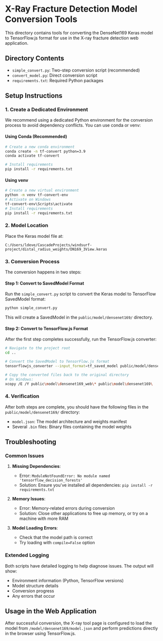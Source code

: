 # X-Ray Fracture Detection Model Conversion Tools

This directory contains tools for converting the DenseNet169 Keras model to TensorFlow.js format for use in the X-ray fracture detection web application.

## Directory Contents

- `simple_convert.py`: Two-step conversion script (recommended)
- `convert_model.py`: Direct conversion script
- `requirements.txt`: Required Python packages

## Setup Instructions

### 1. Create a Dedicated Environment

We recommend using a dedicated Python environment for the conversion process to avoid dependency conflicts. You can use conda or venv:

#### Using Conda (Recommended)

```bash
# Create a new conda environment
conda create -n tf-convert python=3.9
conda activate tf-convert

# Install requirements
pip install -r requirements.txt
```

#### Using venv

```bash
# Create a new virtual environment
python -m venv tf-convert-env
# Activate on Windows
tf-convert-env\Scripts\activate
# Install requirements
pip install -r requirements.txt
```

### 2. Model Location

Place the Keras model file at:
```
C:/Users/ldeve/CascadeProjects/windsurf-project/distal_radius_weights/DN169_3View.keras
```

### 3. Conversion Process

The conversion happens in two steps:

#### Step 1: Convert to SavedModel Format

Run the `simple_convert.py` script to convert the Keras model to TensorFlow SavedModel format:

```bash
python simple_convert.py
```

This will create a SavedModel in the `public/model/densenet169/` directory.

#### Step 2: Convert to TensorFlow.js Format

After the first step completes successfully, run the TensorFlow.js converter:

```bash
# Navigate to the project root
cd ..

# Convert the SavedModel to TensorFlow.js format
tensorflowjs_converter --input_format=tf_saved_model public/model/densenet169/ public/model/densenet169_web

# Copy the converted files back to the original directory
# On Windows:
xcopy /E /Y public\model\densenet169_web\* public\model\densenet169\
```

### 4. Verification

After both steps are complete, you should have the following files in the `public/model/densenet169/` directory:

- `model.json`: The model architecture and weights manifest
- Several `.bin` files: Binary files containing the model weights

## Troubleshooting

### Common Issues

1. **Missing Dependencies**:
   - Error: `ModuleNotFoundError: No module named 'tensorflow_decision_forests'`
   - Solution: Ensure you've installed all dependencies: `pip install -r requirements.txt`

2. **Memory Issues**:
   - Error: Memory-related errors during conversion
   - Solution: Close other applications to free up memory, or try on a machine with more RAM

3. **Model Loading Errors**:
   - Check that the model path is correct
   - Try loading with `compile=False` option

### Extended Logging

Both scripts have detailed logging to help diagnose issues. The output will show:

- Environment information (Python, TensorFlow versions)
- Model structure details
- Conversion progress
- Any errors that occur

## Usage in the Web Application

After successful conversion, the X-ray tool page is configured to load the model from `/model/densenet169/model.json` and perform predictions directly in the browser using TensorFlow.js.
